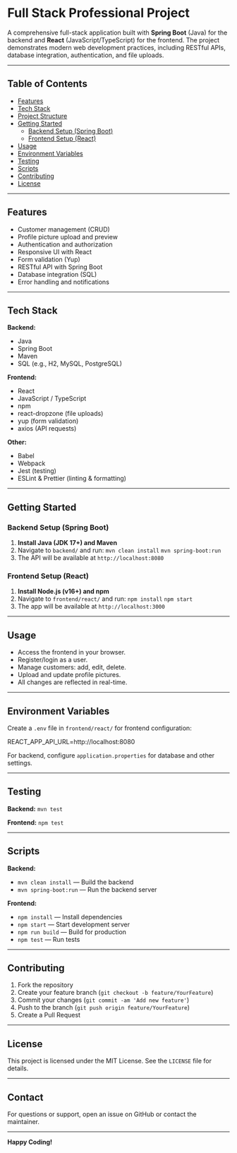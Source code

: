 # Full Stack Professional Project

A comprehensive full-stack application built with **Spring Boot** (Java) for the backend and **React** (JavaScript/TypeScript) for the frontend. The project demonstrates modern web development practices, including RESTful APIs, database integration, authentication, and file uploads.

---

## Table of Contents

- [Features](#features)
- [Tech Stack](#tech-stack)
- [Project Structure](#project-structure)
- [Getting Started](#getting-started)
  - [Backend Setup (Spring Boot)](#backend-setup-spring-boot)
  - [Frontend Setup (React)](#frontend-setup-react)
- [Usage](#usage)
- [Environment Variables](#environment-variables)
- [Testing](#testing)
- [Scripts](#scripts)
- [Contributing](#contributing)
- [License](#license)

---

## Features

- Customer management (CRUD)
- Profile picture upload and preview
- Authentication and authorization
- Responsive UI with React
- Form validation (Yup)
- RESTful API with Spring Boot
- Database integration (SQL)
- Error handling and notifications

---

## Tech Stack

**Backend:**
- Java
- Spring Boot
- Maven
- SQL (e.g., H2, MySQL, PostgreSQL)

**Frontend:**
- React
- JavaScript / TypeScript
- npm
- react-dropzone (file uploads)
- yup (form validation)
- axios (API requests)

**Other:**
- Babel
- Webpack
- Jest (testing)
- ESLint & Prettier (linting & formatting)

---

## Getting Started

### Backend Setup (Spring Boot)

1. **Install Java (JDK 17+) and Maven**
2. Navigate to `backend/` and run:
`mvn clean install`
`mvn spring-boot:run`
3. The API will be available at `http://localhost:8080`

### Frontend Setup (React)

1. **Install Node.js (v16+) and npm**
2. Navigate to `frontend/react/` and run:
`npm install`
`npm start`
3. The app will be available at `http://localhost:3000`

---

## Usage

- Access the frontend in your browser.
- Register/login as a user.
- Manage customers: add, edit, delete.
- Upload and update profile pictures.
- All changes are reflected in real-time.

---

## Environment Variables

Create a `.env` file in `frontend/react/` for frontend configuration:

REACT_APP_API_URL=http://localhost:8080

For backend, configure `application.properties` for database and other settings.

---

## Testing

**Backend:**
`mvn test`

**Frontend:**
`npm test`

---

## Scripts

**Backend:**
- `mvn clean install` — Build the backend
- `mvn spring-boot:run` — Run the backend server

**Frontend:**
- `npm install` — Install dependencies
- `npm start` — Start development server
- `npm run build` — Build for production
- `npm test` — Run tests

---

## Contributing

1. Fork the repository
2. Create your feature branch (`git checkout -b feature/YourFeature`)
3. Commit your changes (`git commit -am 'Add new feature'`)
4. Push to the branch (`git push origin feature/YourFeature`)
5. Create a Pull Request

---

## License

This project is licensed under the MIT License. See the `LICENSE` file for details.

---

## Contact

For questions or support, open an issue on GitHub or contact the maintainer.

---

**Happy Coding!**
